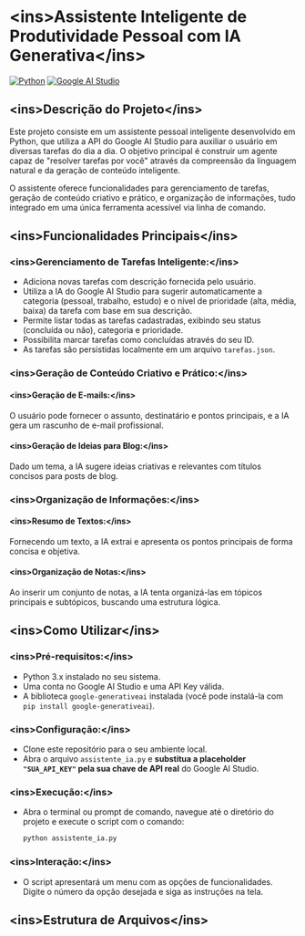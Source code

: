# **\<ins\>Assistente Inteligente de Produtividade Pessoal com IA Generativa\</ins\>**

[![Python](https://img.shields.io/badge/python-3.x-blue.svg)](https://www.python.org/)
[![Google AI Studio](https://img.shields.io/badge/Google%20AI%20Studio-Powered-brightgreen)](https://www.google.com/search?q=https://makersuite.google.com/app/bard)

## **\<ins\>Descrição do Projeto\</ins\>**

Este projeto consiste em um assistente pessoal inteligente desenvolvido em Python, que utiliza a API do Google AI Studio para auxiliar o usuário em diversas tarefas do dia a dia. O objetivo principal é construir um agente capaz de "resolver tarefas por você" através da compreensão da linguagem natural e da geração de conteúdo inteligente.

O assistente oferece funcionalidades para gerenciamento de tarefas, geração de conteúdo criativo e prático, e organização de informações, tudo integrado em uma única ferramenta acessível via linha de comando.

## **\<ins\>Funcionalidades Principais\</ins\>**

### **\<ins\>Gerenciamento de Tarefas Inteligente:\</ins\>**

  * Adiciona novas tarefas com descrição fornecida pelo usuário.
  * Utiliza a IA do Google AI Studio para sugerir automaticamente a categoria (pessoal, trabalho, estudo) e o nível de prioridade (alta, média, baixa) da tarefa com base em sua descrição.
  * Permite listar todas as tarefas cadastradas, exibindo seu status (concluída ou não), categoria e prioridade.
  * Possibilita marcar tarefas como concluídas através do seu ID.
  * As tarefas são persistidas localmente em um arquivo `tarefas.json`.

### **\<ins\>Geração de Conteúdo Criativo e Prático:\</ins\>**

#### **\<ins\>Geração de E-mails:\</ins\>**

O usuário pode fornecer o assunto, destinatário e pontos principais, e a IA gera um rascunho de e-mail profissional.

#### **\<ins\>Geração de Ideias para Blog:\</ins\>**

Dado um tema, a IA sugere ideias criativas e relevantes com títulos concisos para posts de blog.

### **\<ins\>Organização de Informações:\</ins\>**

#### **\<ins\>Resumo de Textos:\</ins\>**

Fornecendo um texto, a IA extrai e apresenta os pontos principais de forma concisa e objetiva.

#### **\<ins\>Organização de Notas:\</ins\>**

Ao inserir um conjunto de notas, a IA tenta organizá-las em tópicos principais e subtópicos, buscando uma estrutura lógica.

## **\<ins\>Como Utilizar\</ins\>**

### **\<ins\>Pré-requisitos:\</ins\>**

  * Python 3.x instalado no seu sistema.
  * Uma conta no Google AI Studio e uma API Key válida.
  * A biblioteca `google-generativeai` instalada (você pode instalá-la com `pip install google-generativeai`).

### **\<ins\>Configuração:\</ins\>**

  * Clone este repositório para o seu ambiente local.
  * Abra o arquivo `assistente_ia.py` e **substitua a placeholder `"SUA_API_KEY"` pela sua chave de API real** do Google AI Studio.

### **\<ins\>Execução:\</ins\>**

  * Abra o terminal ou prompt de comando, navegue até o diretório do projeto e execute o script com o comando:
    ```bash
    python assistente_ia.py
    ```

### **\<ins\>Interação:\</ins\>**

  * O script apresentará um menu com as opções de funcionalidades. Digite o número da opção desejada e siga as instruções na tela.

## **\<ins\>Estrutura de Arquivos\</ins\>**
